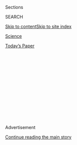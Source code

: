 <div id="app">

<div>

<div>

<div>

<div class="NYTAppHideMasthead css-1q2w90k e1suatyy0">

<div class="section css-ui9rw0 e1suatyy2">

<div class="css-eph4ug er09x8g0">

<div class="css-6n7j50">

</div>

<span class="css-1dv1kvn">Sections</span>

<div class="css-10488qs">

<span class="css-1dv1kvn">SEARCH</span>

</div>

[Skip to content](#site-content)[Skip to site
index](#site-index)

</div>

<div id="masthead-section-label" class="css-1wr3we4 eaxe0e00">

[Science](https://www.nytimes3xbfgragh.onion/section/science)

</div>

<div class="css-10698na e1huz5gh0">

</div>

</div>

<div id="masthead-bar-one" class="section hasLinks css-15hmgas e1csuq9d3">

<div class="css-uqyvli e1csuq9d0">

</div>

<div class="css-1uqjmks e1csuq9d1">

</div>

<div class="css-9e9ivx">

[](https://myaccount.nytimes3xbfgragh.onion/auth/login?response_type=cookie&client_id=vi)

</div>

<div class="css-1bvtpon e1csuq9d2">

[Today’s
Paper](https://www.nytimes3xbfgragh.onion/section/todayspaper)

</div>

</div>

</div>

</div>

<div data-aria-hidden="false">

<div id="site-content" data-role="main">

<div>

<div class="css-1aor85t" style="opacity:0.000000001;z-index:-1;visibility:hidden">

<div class="css-1hqnpie">

<div class="css-epjblv">

<span class="css-17xtcya">[Science](/section/science)</span><span class="css-x15j1o">|</span><span class="css-fwqvlz">250
Million Years Ago, They Hibernated at the Bottom of the
World</span>

</div>

<div class="css-k008qs">

<div class="css-1iwv8en">

<span class="css-18z7m18"></span>

<div>

</div>

</div>

<span class="css-1n6z4y">https://nyti.ms/3b0T5Ri</span>

<div class="css-1705lsu">

<div class="css-4xjgmj">

<div class="css-4skfbu" data-role="toolbar" data-aria-label="Social Media Share buttons, Save button, and Comments Panel with current comment count" data-testid="share-tools">

  - 
  - 
  - 
  - 
    
    <div class="css-6n7j50">
    
    </div>

  - 

</div>

</div>

</div>

</div>

</div>

</div>

<div class="css-13pd83m">

</div>

<div id="top-wrapper" class="css-1sy8kpn">

<div id="top-slug" class="css-l9onyx">

Advertisement

</div>

[Continue reading the main
story](#after-top)

<div class="ad top-wrapper" style="text-align:center;height:100%;display:block;min-height:250px">

<div id="top" class="place-ad" data-position="top" data-size-key="top">

</div>

</div>

<div id="after-top">

</div>

</div>

<div>

<div id="sponsor-wrapper" class="css-1hyfx7x">

<div id="sponsor-slug" class="css-19vbshk">

Supported by

</div>

[Continue reading the main
story](#after-sponsor)

<div id="sponsor" class="ad sponsor-wrapper" style="text-align:center;height:100%;display:block">

</div>

<div id="after-sponsor">

</div>

</div>

<div class="css-186x18t">

Trilobites

</div>

<div class="css-1vkm6nb ehdk2mb0">

# 250 Million Years Ago, They Hibernated at the Bottom of the World

</div>

In the tusks of creatures that lived before dinosaurs, paleontologists
found signs of hibernation-like metabolism.

<div class="css-79elbk" data-testid="photoviewer-wrapper">

<div class="css-z3e15g" data-testid="photoviewer-wrapper-hidden">

</div>

<div class="css-1a48zt4 ehw59r15" data-testid="photoviewer-children">

![<span class="css-16f3y1r e13ogyst0" data-aria-hidden="true">An
artist’s conception of Lystrosaurus in a state of torpor. Though its
name means “shovel lizard,” it was more closely related to
mammals.</span><span class="css-cnj6d5 e1z0qqy90" itemprop="copyrightHolder"><span class="css-1ly73wi e1tej78p0">Credit...</span><span><span>Crystal
Shin</span></span></span>](https://static01.graylady3jvrrxbe.onion/images/2020/09/01/science/27TB-HIBERNATION1/merlin_176236869_85bf48cc-0c7a-4cff-9bb7-aaea916f8897-articleLarge.jpg?quality=75&auto=webp&disable=upscale)

</div>

</div>

<div class="css-18e8msd">

<div class="css-vp77d3 epjyd6m0">

<div class="css-hus3qt ey68jwv0" data-aria-hidden="true">

[![Kenneth
Chang](https://static01.graylady3jvrrxbe.onion/images/2018/02/16/multimedia/author-kenneth-chang/author-kenneth-chang-thumbLarge.jpg
"Kenneth Chang")](https://www.nytimes3xbfgragh.onion/by/kenneth-chang)

</div>

<div class="css-1baulvz">

By [<span class="css-1baulvz last-byline" itemprop="name">Kenneth
Chang</span>](https://www.nytimes3xbfgragh.onion/by/kenneth-chang)

</div>

</div>

  - Aug. 27,
    2020

  - 
    
    <div class="css-4xjgmj">
    
    <div class="css-d8bdto" data-role="toolbar" data-aria-label="Social Media Share buttons, Save button, and Comments Panel with current comment count" data-testid="share-tools">
    
      - 
      - 
      - 
      - 
        
        <div class="css-6n7j50">
        
        </div>
    
      - 
    
    </div>
    
    </div>

</div>

</div>

<div class="section meteredContent css-1r7ky0e" name="articleBody" itemprop="articleBody">

<div class="css-1fanzo5 StoryBodyCompanionColumn">

<div class="css-53u6y8">

How to tell if something that died 250 million years ago hibernated when
it was alive?

After all, hibernation — a state of reduced metabolism — is a good
strategy for making it through long, harsh winters when food can be
scarce. Biologists would not be surprised that evolution figured this
out early in the history of life. But uncovering convincing evidence of
that is hard.

“As a paleontologist, what you’re presented with is a pile of bones,”
said Christian A. Sidor, a professor of biology at the University of
Washington and curator of vertebrate paleontology at the Burke Museum in
Seattle. “And that just tells you where the animal died. It doesn’t even
tell you where the animal lived.”

But Dr. Sidor and Megan R. Whitney, a former graduate student who is now
a postdoctoral researcher at Harvard, believe they have good evidence of
hibernation behavior in an animal that lived in Antarctica a quarter of
a billion years ago — before the age of dinosaurs.

This was a tumultuous time for life all around the planet, which was
recovering from [the largest mass extinction ever on
Earth](https://www.nytimes3xbfgragh.onion/2018/12/07/science/climate-change-mass-extinction.html),
marking the end of the Permian geologic period and the beginning of the
Triassic. Antarctica, then as now, was near the South Pole, and might
have provided something of a haven from the cataclysm, often called the
Great Dying. (The [cause of this
extinction](https://www.nytimes3xbfgragh.onion/2014/02/21/science/earth/Mass-Extinction-Permian-Period.html)
is still being debated.)

</div>

</div>

<div class="css-1fanzo5 StoryBodyCompanionColumn">

<div class="css-53u6y8">

<div class="css-1q1hscp">

<div class="css-1xk4eoy">

<div id="SC">

</div>

</div>

</div>

Dr. Whitney said this animal, Lystrosaurus, was about the size of a
medium dog with a beak like a turtle and two small tusks, and it was one
of the species to make it through the mass extinction.

“It’s an odd animal,” she said. “It’s kind of a sausage shape. And it
had no teeth except for the two tusks that came out from the face.”

</div>

</div>

<div class="css-79elbk" data-testid="photoviewer-wrapper">

<div class="css-z3e15g" data-testid="photoviewer-wrapper-hidden">

</div>

<div class="css-1a48zt4 ehw59r15" data-testid="photoviewer-children">

![<span class="css-16f3y1r e13ogyst0" data-aria-hidden="true">Christian
A. Sidor, a paleontologist at the University of Washington, excavating
fossils in Antarctica in
2017.</span><span class="css-cnj6d5 e1z0qqy90" itemprop="copyrightHolder"><span class="css-1ly73wi e1tej78p0">Credit...</span><span>Megan
Whitney</span></span>](https://static01.graylady3jvrrxbe.onion/images/2020/08/27/science/27TB-HIBERNATION2/27TB-HIBERNATION2-articleLarge.jpg?quality=75&auto=webp&disable=upscale)

</div>

</div>

<div class="css-1fanzo5 StoryBodyCompanionColumn">

<div class="css-53u6y8">

Despite its dinosaur-sounding name — it means “shovel lizard” in Greek —
this creature was more closely related to mammals.

</div>

</div>

<div class="css-1fanzo5 StoryBodyCompanionColumn">

<div class="css-53u6y8">

The tusks — just a few inches long, probably used to dig up roots and
tubers to eat — provided the telltale signs that the metabolism of
Lystrosaurus periodically slowed down.

As with modern-day elephants, the Lystrosaurus tusks grew continuously.
Thus, cutting a thin cross-section of a tusk provided a record of the
animal’s life, much like tree rings, with alternating dark and light
circles. Dr. Whitney and Dr. Sidor compared the patterns in the tusks of
six Lystrosaurus that lived in Antarctica with four from South Africa.

The Antarctic tusks included closely spaced, thick rings — likely
periods where growth of the tusks slowed, maybe stopped, because of
stress — while the South African ones did not.

Although all of Earth’s land at the time was combined into the
supercontinent Pangea, the part that is now Antarctica was still near
the South Pole and the part that is now South Africa was still hundreds
of miles to the north.

Temperatures were warmer then, so Antarctica was not draped with ice
sheets. But [Earth was tilted about the
same](https://www.nytimes3xbfgragh.onion/2017/12/20/science/winter-solstice-december-21.html)
as it is now, which would have led to short days during winter. The dark
days would have slowed the growth of plants, leaving little in the way
of food for herbivores such as Lystrosaurus to
eat.

</div>

</div>

<div class="css-79elbk" data-testid="photoviewer-wrapper">

<div class="css-z3e15g" data-testid="photoviewer-wrapper-hidden">

</div>

<div class="css-1a48zt4 ehw59r15" data-testid="photoviewer-children">

<div class="css-1xdhyk6 erfvjey0">

<span class="css-1ly73wi e1tej78p0">Image</span>

<div class="css-zjzyr8">

<div data-testid="lazyimage-container" style="height:257.77777777777777px">

</div>

</div>

</div>

<span class="css-16f3y1r e13ogyst0" data-aria-hidden="true">A
cross-section of the fossilized tusk from Lystrosaurus showing layers of
dentine deposited in rings of growth, the oldest at the edge and the
youngest at the center. At top right, a close-up view of the layers,
with the white bar indicating a hibernation-like
state. </span><span class="css-cnj6d5 e1z0qqy90" itemprop="copyrightHolder"><span class="css-1ly73wi e1tej78p0">Credit...</span><span>Megan
Whitney/Christian Sidor</span></span>

</div>

</div>

<div class="css-1fanzo5 StoryBodyCompanionColumn">

<div class="css-53u6y8">

Thus the researchers interpreted the thick, dark rings as a result of
hibernation-like metabolism. The patterns are similar to what is seen in
the teeth of modern-day mammals that hibernate in winter.

</div>

</div>

<div class="css-1fanzo5 StoryBodyCompanionColumn">

<div class="css-53u6y8">

The findings also suggest that Lystrosaurus was warm-blooded. While the
metabolism of cold-blooded reptiles can often shut down entirely,
hibernating mammals periodically rouse themselves.

The findings were published on Thursday in [the journal Communications
Biology.](https://www.nature.com/articles/s42003-020-01207-6)

“The idea that they’re saying, OK, there’s actually some interesting
variation in the size of these features that tells us about the life
history of the animals,” said Kenneth Angielczyk, curator of
paleomammalogy at the Field Museum of Natural History in Chicago.
“That’s something kind of new and quite interesting.”

Dr. Angielczyk was not involved with the Lystrosaurus research, although
he is collaborating on other projects with Dr. Sidor and Dr. Whitney.

Whether Lystrosaurus actually hibernated or otherwise slowed its
metabolism — biologists refer to the strategies as torpor — may never be
known.

“This is a first study of its kind,” Dr. Whitney said, “so it’s going to
be preliminary.”

</div>

</div>

<div>

</div>

</div>

<div>

</div>

<div>

</div>

<div>

</div>

<div>

<div id="bottom-wrapper" class="css-1ede5it">

<div id="bottom-slug" class="css-l9onyx">

Advertisement

</div>

[Continue reading the main
story](#after-bottom)

<div id="bottom" class="ad bottom-wrapper" style="text-align:center;height:100%;display:block;min-height:90px">

</div>

<div id="after-bottom">

</div>

</div>

</div>

</div>

</div>

## Site Index

<div>

</div>

## Site Information Navigation

  - [© <span>2020</span> <span>The New York Times
    Company</span>](https://help.nytimes3xbfgragh.onion/hc/en-us/articles/115014792127-Copyright-notice)

<!-- end list -->

  - [NYTCo](https://www.nytco.com/)
  - [Contact
    Us](https://help.nytimes3xbfgragh.onion/hc/en-us/articles/115015385887-Contact-Us)
  - [Work with us](https://www.nytco.com/careers/)
  - [Advertise](https://nytmediakit.com/)
  - [T Brand Studio](http://www.tbrandstudio.com/)
  - [Your Ad
    Choices](https://www.nytimes3xbfgragh.onion/privacy/cookie-policy#how-do-i-manage-trackers)
  - [Privacy](https://www.nytimes3xbfgragh.onion/privacy)
  - [Terms of
    Service](https://help.nytimes3xbfgragh.onion/hc/en-us/articles/115014893428-Terms-of-service)
  - [Terms of
    Sale](https://help.nytimes3xbfgragh.onion/hc/en-us/articles/115014893968-Terms-of-sale)
  - [Site
    Map](https://spiderbites.nytimes3xbfgragh.onion)
  - [Help](https://help.nytimes3xbfgragh.onion/hc/en-us)
  - [Subscriptions](https://www.nytimes3xbfgragh.onion/subscription?campaignId=37WXW)

</div>

</div>

</div>

</div>
